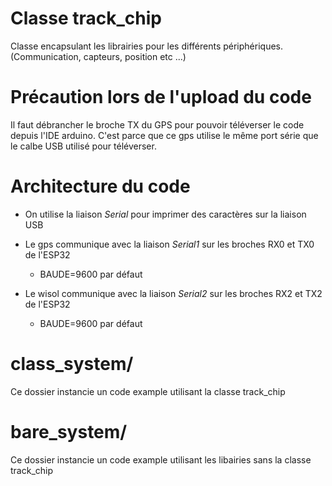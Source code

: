 # Classe track_chip
Classe encapsulant les librairies pour les différents périphériques.
(Communication, capteurs, position etc ...)

# Précaution lors de l'upload du code 
Il faut débrancher le broche TX du GPS pour pouvoir téléverser le code depuis l'IDE arduino.
C'est parce que ce gps utilise le même port série que le calbe USB utilisé pour téléverser.

# Architecture du code 
* On utilise la liaison _Serial_ pour imprimer des caractères sur la liaison USB

* Le gps communique avec la liaison _Serial1_ sur les broches RX0 et TX0 de l'ESP32
	+ BAUDE=9600 par défaut

* Le wisol communique avec la liaison _Serial2_ sur les broches RX2 et TX2 de l'ESP32 
	+ BAUDE=9600 par défaut

# class_system/
Ce dossier instancie un code example utilisant la classe track_chip

# bare_system/
Ce dossier instancie un code example utilisant les libairies sans la classe track_chip 
